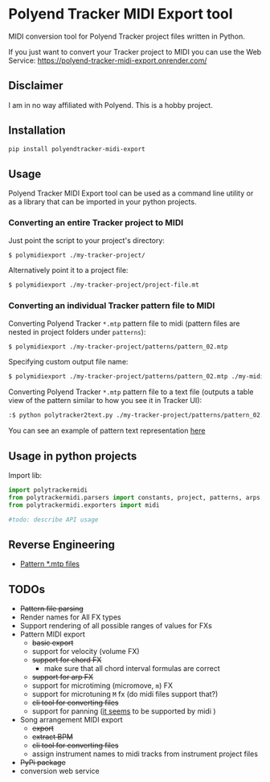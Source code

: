 # Polyend Tracker MIDI Export tool

MIDI conversion tool for Polyend Tracker project files written in Python.

If you just want to convert your Tracker project to MIDI you can use the Web Service: https://polyend-tracker-midi-export.onrender.com/


## Disclaimer

I am in no way affiliated with Polyend. This is a hobby project.

## Installation 

```sh
pip install polyendtracker-midi-export
```

## Usage

Polyend Tracker MIDI Export tool can be used as a command line utility or as a library that can be imported in your python projects.

### Converting an entire Tracker project to MIDI

Just point the script to your project's directory:

```sh
$ polymidiexport ./my-tracker-project/ 
```

Alternatively point it to a project file:

```sh
$ polymidiexport ./my-tracker-project/project-file.mt 
```


### Converting an individual Tracker pattern file to MIDI

Converting Polyend Tracker `*.mtp` pattern file to midi (pattern files are nested in project folders under `patterns`):

```sh
$ polymidiexport ./my-tracker-project/patterns/pattern_02.mtp 
```

Specifying custom output file name:

```sh
$ polymidiexport ./my-tracker-project/patterns/pattern_02.mtp ./my-midi-file.mid
```

Converting Polyend Tracker `*.mtp` pattern file to a text file (outputs a table view of the 
pattern similar to how you see it in Tracker UI):

```sh
:$ python polytracker2text.py ./my-tracker-project/patterns/pattern_02.mtp 
```

You can see an example of pattern text representation [here](./reverse-engineering/session%201/project%20files/datagreed%20-%20rebel%20path%20tribute%202/patterns/pattern_01.txt)

## Usage in python projects

Import lib:

```python
import polytrackermidi
from polytrackermidi.parsers import constants, project, patterns, arps, chords
from polytrackermidi.exporters import midi
```

```python
#todo: describe API usage
```  

## Reverse Engineering

- [Pattern *.mtp files](reverse-engineering/patterns-reverse-engineering.md)
 
## TODOs

- ~~Pattern file parsing~~
- Render names for All FX types 
- Support rendering of all possible ranges of values for FXs
- Pattern MIDI export
  - ~~basic export~~
  - support for velocity (volume FX)
  - ~~support for chord FX~~
    - make sure that all chord interval formulas are correct 
  - ~~support for arp FX~~
  - support for microtiming (micromove, `m`) FX
  - support for microtuning `M` fx (do midi files support that?) 
  - ~~cli tool for converting files~~
  - support for panning ([it seems](http://midi.teragonaudio.com/tech/midispec/pan.htm) to be supported by midi )
- Song arrangement MIDI export
  - ~~export~~
  - ~~extract BPM~~
  - ~~cli tool for converting files~~
  - assign instrument names to midi tracks from instrument project files
- ~~PyPi package~~
- conversion web service

